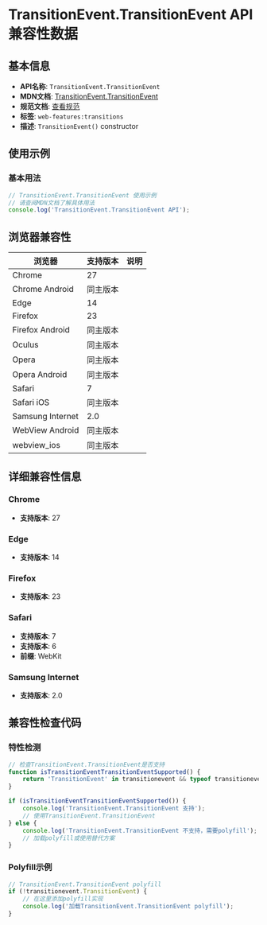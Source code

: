 # TransitionEvent.TransitionEvent API 兼容性数据

## 基本信息

- **API名称**: `TransitionEvent.TransitionEvent`
- **MDN文档**: [TransitionEvent.TransitionEvent](https://developer.mozilla.org/docs/Web/API/TransitionEvent/TransitionEvent)
- **规范文档**: [查看规范](https://drafts.csswg.org/css-transitions/#dom-transitionevent-transitionevent)
- **标签**: `web-features:transitions`
- **描述**: `TransitionEvent()` constructor

## 使用示例

### 基本用法

```javascript
// TransitionEvent.TransitionEvent 使用示例
// 请查阅MDN文档了解具体用法
console.log('TransitionEvent.TransitionEvent API');
```

## 浏览器兼容性

| 浏览器 | 支持版本 | 说明 |
|--------|----------|------|
| Chrome | 27 |  |
| Chrome Android | 同主版本 |  |
| Edge | 14 |  |
| Firefox | 23 |  |
| Firefox Android | 同主版本 |  |
| Oculus | 同主版本 |  |
| Opera | 同主版本 |  |
| Opera Android | 同主版本 |  |
| Safari | 7 |  |
| Safari iOS | 同主版本 |  |
| Samsung Internet | 2.0 |  |
| WebView Android | 同主版本 |  |
| webview_ios | 同主版本 |  |

## 详细兼容性信息

### Chrome

- **支持版本**: 27

### Edge

- **支持版本**: 14

### Firefox

- **支持版本**: 23

### Safari

- **支持版本**: 7
- **支持版本**: 6
- **前缀**: WebKit

### Samsung Internet

- **支持版本**: 2.0

## 兼容性检查代码

### 特性检测

```javascript
// 检查TransitionEvent.TransitionEvent是否支持
function isTransitionEventTransitionEventSupported() {
    return 'TransitionEvent' in transitionevent && typeof transitionevent.TransitionEvent === 'function';
}

if (isTransitionEventTransitionEventSupported()) {
    console.log('TransitionEvent.TransitionEvent 支持');
    // 使用TransitionEvent.TransitionEvent
} else {
    console.log('TransitionEvent.TransitionEvent 不支持，需要polyfill');
    // 加载polyfill或使用替代方案
}
```

### Polyfill示例

```javascript
// TransitionEvent.TransitionEvent polyfill
if (!transitionevent.TransitionEvent) {
    // 在这里添加polyfill实现
    console.log('加载TransitionEvent.TransitionEvent polyfill');
}
```

